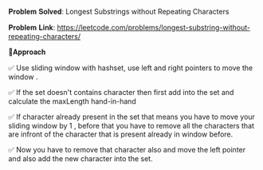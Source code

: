 𝐏𝐫𝐨𝐛𝐥𝐞𝐦 𝐒𝐨𝐥𝐯𝐞𝐝: Longest Substrings without Repeating Characters

𝐏𝐫𝐨𝐛𝐥𝐞𝐦 𝐋𝐢𝐧𝐤: https://leetcode.com/problems/longest-substring-without-repeating-characters/



📌𝐀𝐩𝐩𝐫𝐨𝐚𝐜𝐡

✅ Use sliding window with hashset, use left and right pointers to move the window .

✅ If the set doesn't contains character then first add into the set and calculate the maxLength hand-in-hand

✅ If character already present in the set that means you have to move your sliding window by 1 , before that you have to remove all the characters that are infront of the character that is present already in window before.

✅ Now you have to remove that character also and move the left pointer and also add the new character into the set.
